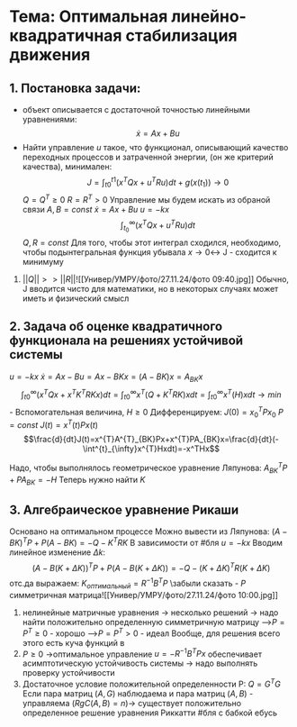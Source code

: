 # Тема: Оптимальная линейно-квадратичная стабилизация движения
## 1. Постановка задачи:
- объект описывается с достаточной точностью линейными уравнениями:
  $$\dot x=Ax+Bu$$
- Найти управление $u$ такое, что функционал, описывающий качество переходных процессов и затраченной энергии, (он же критерий качества), минимален:
$$J=\int^{t1}_{t0}(x^{T}Qx+u^TRu)dt+g(x(t_{1}))\rightarrow0$$
$Q=Q^T\geq0$
$R=R^T>0$
Управление мы будем искать из обраной связи
$A,B=const$
$\dot x=Ax+Bu$
$u=-kx$
$$\int^{\infty}_{t_{0}}(x^{T}Qx+u^TRu)dt$$
$Q,R=const$
Для того, чтобы этот интеграл сходился, необходимо, чтобы подынтегральная функция убывала
$x\rightarrow0\leftrightarrow$ J - сходится к минимуму
1) $||Q||>>||R||$![[Универ/УМРУ/фото/27.11.24/фото 09:40.jpg]]
Обычно, J вводится чисто для математики, но в некоторых случаях может иметь и физический смысл
## 2. Задача об оценке квадратичного функционала на решениях устойчивой системы
$u=-kx$
$\dot x=Ax-Bu=Ax-BKx=(A-BK)x=A_{BK}x$
$$\int^{\infty}_{t0}(x^{T}Qx+x^{T}K^TRKx)dt=\int^{\infty}_{t0}x^{T}(Q+K^{T}RK)xdt=\int^{\infty}_{t0}x^{T}(H)xdt\rightarrow min$$ - Вспомогательная величина, $H\geq0$ 
Дифференцируем:
$J(0)=x^{T}_{0}Px_{0}$
$P=const$
$J(t)=x^{T}(t)Px(t)$
$$\frac{d}{dt}J(t)=x^{T}A^{T}_{BK}Px+x^{T}PA_{BK}x=\frac{d}{dt}(-\int^{t}_{\infty}x^{T}Hxdt)=-x^THx$$

Надо, чтобы выполнялось геометрическое уравнение Ляпунова:
$A^{T}_{BK}P+PA_{BK}=-H$
Теперь нужно найти $K$ 
## 3. Алгебраическое уравнение Рикаши
Основано на оптимальном процессе
Можно вывести из Ляпунова:
$(A-BK)^{T}P+P(A-BK)=-Q-K^{T}RK$
В зависимости от #бля 
$u=-kx$
Вводим линейное изменение $\Delta k$:
$$(A-B(K+\Delta K))^{T}P+P(A-B(K+\Delta K))=-Q-(K+\Delta K)^{T}R(K+\Delta K)$$
отс.да выражаем:
$K_{оптимальный}=R^{-1}B^{T}P$
\\забыли сказать - $P$ симметричная матрица![[Универ/УМРУ/фото/27.11.24/фото 10:00.jpg]]
1) нелинейные матричные уравнения 
	-> несколько решений
	-> надо найти положительно определенную симметричную матрицу
	-->$P=P^T\geq0$ - хорошо
	-->$P=P^T>0$ - идеал
	Вообще, для решения всего этого есть куча функций в 
1) $P\geq0$ 
	->оптимальное управление $u=-R^{-1}B^{T}Px$ обеспечивает асимптотическую устойчивость системы
	-> надо выполнять проверку устойчивости
1) Достаточное условие положительной определенности P:
	$Q=G^{T}G$
	Если пара матриц $(A,G)$ наблюдаема и пара матриц $(A,B)$ - управляема ($RgC(A,B)=n$)->  существует положительно определенное решение уравнения Риккатти
#бля с бабкой ебусь
